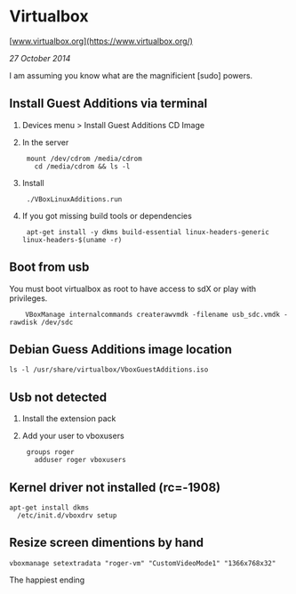 <h1 class="header">Virtualbox</h1>

[www.virtualbox.org](https://www.virtualbox.org/)

*27 October 2014*

 I am assuming you know what are the magnificient [sudo] powers.

## Install Guest Additions via terminal

1. Devices menu > Install Guest Additions CD Image

2. In the server

		mount /dev/cdrom /media/cdrom
		  cd /media/cdrom && ls -l

3. Install

		./VBoxLinuxAdditions.run

4. If you got missing build tools or dependencies

		apt-get install -y dkms build-essential linux-headers-generic linux-headers-$(uname -r)


## Boot from usb

You must boot virtualbox as root to have access to sdX or play with privileges.

		VBoxManage internalcommands createrawvmdk -filename usb_sdc.vmdk -rawdisk /dev/sdc


## Debian Guess Additions image location

	ls -l /usr/share/virtualbox/VboxGuestAdditions.iso


## Usb not detected

1. Install the extension pack
2. Add your user to vboxusers

		groups roger
		  adduser roger vboxusers


## Kernel driver not installed (rc=-1908)

	apt-get install dkms
	  /etc/init.d/vboxdrv setup


## Resize screen dimentions by hand

	vboxmanage setextradata "roger-vm" "CustomVideoMode1" "1366x768x32"

<p class="footer">The happiest ending</p>